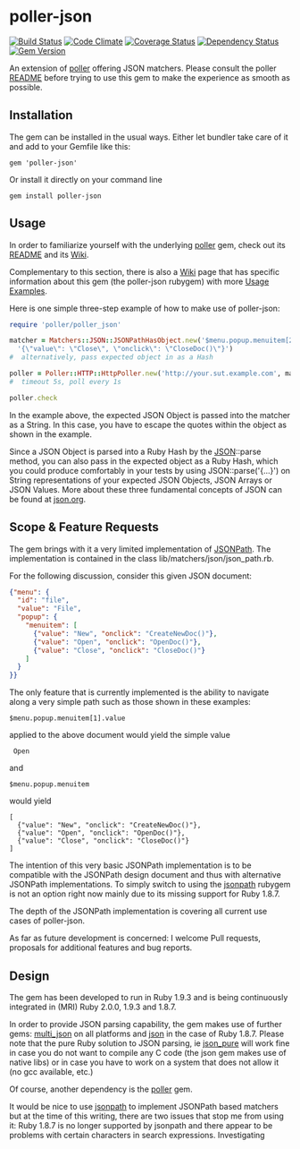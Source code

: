 poller-json
===========

[![Build Status](https://travis-ci.org/mkrogemann/poller-json.png?branch=master)](https://travis-ci.org/mkrogemann/poller-json)
[![Code Climate](https://codeclimate.com/github/mkrogemann/poller-json.png)](https://codeclimate.com/github/mkrogemann/poller-json)
[![Coverage Status](https://coveralls.io/repos/mkrogemann/poller-json/badge.png?branch=master)](https://coveralls.io/r/mkrogemann/poller-json)
[![Dependency Status](https://gemnasium.com/mkrogemann/poller-json.png)](https://gemnasium.com/mkrogemann/poller-json)
[![Gem Version](https://badge.fury.io/rb/poller-json.png)](http://badge.fury.io/rb/poller-json)

An extension of [poller](https://github.com/mkrogemann/poller) offering JSON matchers. Please consult the poller [README](https://github.com/mkrogemann/poller) before trying to use this gem to make the experience as smooth as possible.

Installation
------------
The gem can be installed in the usual ways. Either let bundler take care of it and add to your Gemfile like this:

    gem 'poller-json'

Or install it directly on your command line

    gem install poller-json

Usage
-----

In order to familiarize yourself with the underlying [poller](https://github.com/mkrogemann/poller) gem, check out its [README](https://github.com/mkrogemann/poller) and its [Wiki](https://github.com/mkrogemann/poller/wiki).

Complementary to this section, there is also a [Wiki](https://github.com/mkrogemann/poller-json/wiki) page that has specific information about this gem (the poller-json rubygem) with more [Usage Examples](https://github.com/mkrogemann/poller-json/wiki/Usage-Examples).

Here is one simple three-step example of how to make use of poller-json:

```ruby
require 'poller/poller_json'

matcher = Matchers::JSON::JSONPathHasObject.new('$menu.popup.menuitem[2]',
  '{\"value\": \"Close\", \"onclick\": \"CloseDoc()\"}')
#  alternatively, pass expected object in as a Hash

poller = Poller::HTTP::HttpPoller.new('http://your.sut.example.com', matcher, 5.0, 1.0)
#  timeout 5s, poll every 1s

poller.check
```

In the example above, the expected JSON Object is passed into the matcher as a String. In this case, you have to escape the quotes within the object as shown in the example.

Since a JSON Object is parsed into a Ruby Hash by the [JSON](http://www.ruby-doc.org/stdlib-1.9.3/libdoc/json/rdoc/JSON.html)::parse method, you can also pass in the expected object as a Ruby Hash, which you could produce comfortably in your tests by using JSON::parse('{...}') on String representations of your expected JSON Objects, JSON Arrays or JSON Values. More about these three fundamental concepts of JSON can be found at [json.org](http://www.json.org/).

Scope &amp; Feature Requests
----------------------------

The gem brings with it a very limited implementation of [JSONPath](http://goessner.net/articles/JsonPath/). The implementation is contained in the class lib/matchers/json/json_path.rb.

For the following discussion, consider this given JSON document:

```json
{"menu": {
  "id": "file",
  "value": "File",
  "popup": {
    "menuitem": [
      {"value": "New", "onclick": "CreateNewDoc()"},
      {"value": "Open", "onclick": "OpenDoc()"},
      {"value": "Close", "onclick": "CloseDoc()"}
    ]
  }
}}
```    

The only feature that is currently implemented is the ability to navigate along a very simple path such as those shown in these examples:

    $menu.popup.menuitem[1].value

applied to the above document would yield the simple value

     Open

and

    $menu.popup.menuitem

would yield

    [
      {"value": "New", "onclick": "CreateNewDoc()"},
      {"value": "Open", "onclick": "OpenDoc()"},
      {"value": "Close", "onclick": "CloseDoc()"}
    ]

The intention of this very basic JSONPath implementation is to be compatible with the JSONPath design document and thus with alternative JSONPath implementations. To simply switch to using the [jsonpath](https://github.com/joshbuddy/jsonpath) rubygem is not an option right now mainly due to its missing support for Ruby 1.8.7.

The depth of the JSONPath implementation is covering all current use cases of poller-json.

As far as future development is concerned: I welcome Pull requests, proposals for additional features and bug reports.

Design
------

The gem has been developed to run in Ruby 1.9.3 and is being continuously integrated in (MRI) Ruby 2.0.0, 1.9.3 and 1.8.7.

In order to provide JSON parsing capability, the gem makes use of further gems: [multi_json](https://github.com/intridea/multi_json) on all platforms and [json](http://flori.github.io/json/) in the case of Ruby 1.8.7. Please note that the pure Ruby solution to JSON parsing, ie [json_pure](https://rubygems.org/gems/json_pure) will work fine in case you do not want to compile any C code (the json gem makes use of native libs) or in case you have to work on a system that does not allow it (no gcc available, etc.)

Of course, another dependency is the [poller](https://github.com/mkrogemann/poller) gem.

It would be nice to use [jsonpath](https://github.com/joshbuddy/jsonpath) to implement JSONPath based matchers but at the time of this writing, there are two issues that stop me from using it: Ruby 1.8.7 is no longer supported by jsonpath and there appear to be problems with certain characters in search expressions. Investigating
